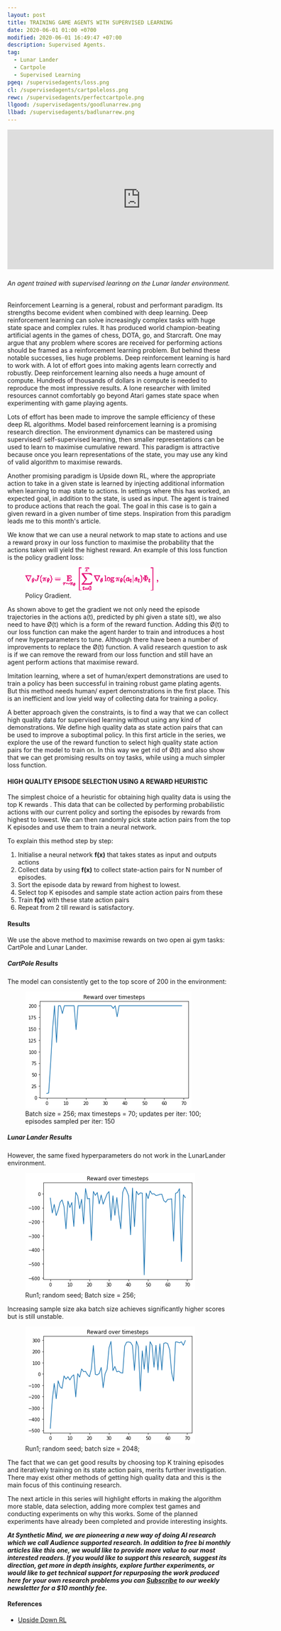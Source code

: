 ```yaml
---
layout: post
title: TRAINING GAME AGENTS WITH SUPERVISED LEARNING
date: 2020-06-01 01:00 +0700
modified: 2020-06-01 16:49:47 +07:00
description: Supervised Agents.
tag:
  - Lunar Lander
  - Cartpole
  - Supervised Learning
pgeq: /supervisedagents/loss.png
cl: /supervisedagents/cartpoleloss.png
rewc: /supervisedagents/perfectcartpole.png
llgood: /supervisedagents/goodlunarrew.png
llbad: /supervisedagents/badlunarrew.png
---
```


<iframe width="600" height="315" src="https://www.youtube.com/embed/0fAOLhMN1n8" frameborder="0" allow="autoplay; encrypted-media" allowfullscreen></iframe>

###### *An agent trained with supervised learinng on the Lunar lander environment.* 

Reinforcement Learning is a general, robust and performant paradigm. Its strengths become evident when combined with deep learning. Deep reinforcement learning can solve increasingly complex tasks with huge state space and complex rules. It has produced world champion-beating artificial agents in the games of chess, DOTA, go, and Starcraft. One may argue that any problem where scores are received for performing actions should be framed as a reinforcement learning problem. But behind these notable successes, lies huge problems. Deep reinforcement learning is hard to work with. A lot of effort goes into making agents learn correctly and robustly. Deep reinforcement learning also needs a huge amount of compute. Hundreds of thousands of dollars in compute is needed to reproduce the most impressive results. A lone researcher with limited resources cannot comfortably go beyond Atari games state space when experimenting with game playing agents. 

Lots of effort has been made to improve the sample efficiency of these deep RL algorithms. Model based reinforcement learning is a promising research direction. The environment dynamics can be mastered using supervised/ self-supervised learning, then smaller representations can be used to learn to maximise cumulative reward. This paradigm is attractive because once you learn representations of the state, you may use any kind of valid algorithm to maximise rewards.

Another promising paradigm is Upside down RL, where the appropriate action to take in a given state is learned by injecting additional information when learning to map state to actions. In settings where this has worked,  an expected goal, in addition to the state, is used as input. The agent is trained to produce actions that reach the goal. The goal in this case is to gain a given reward in a given number of time steps. Inspiration from this paradigm leads me to this month's article.

We know that we can use a neural network to map state to actions and use a reward proxy in our loss function to maximise the probability that the actions taken will yield the highest reward. 
An example of this loss function is the policy gradient loss:


<figure>
<img src="https://raw.githubusercontent.com/syntheticmindAI/syntheticmindAI.github.io/master/_posts/supervisedagents/loss.png" alt="Policy Gradient">
<figcaption>Policy Gradient.</figcaption>
</figure>


As shown above to get the gradient we not only need the episode trajectories in the actions a(t), predicted by phi given a state s(t),  we also need to have Ø(t) which is a form of the reward function.
Adding this  Ø(t) to our loss function can make the agent harder to train and introduces a host of new hyperparameters to tune. 
Although there have been a number of improvements to replace the Ø(t) function. A valid research question to ask is if we can remove the reward from our loss function and still have an agent perform actions that maximise reward.

Imitation learning, where a set of human/expert demonstrations are used to train a policy has been successful in training robust game plating agents. But this method needs human/ expert demonstrations in the first place. This is an inefficient and low yield way of collecting data for training a policy. 

A better approach given the constraints, is to find a way that we can collect high quality data for supervised learning without using any kind of demonstrations.  We define high quality data as state action pairs that can be used to improve a suboptimal policy.
In this first article in the series, we explore the use of the reward function to select high quality state action pairs for the model to train on. In this way we get rid of Ø(t) and also show that we can get promising results on toy tasks, while using a much simpler loss function.


#### HIGH QUALITY EPISODE SELECTION USING A REWARD HEURISTIC

The simplest choice of a heuristic for obtaining high quality data is using the top K rewards . This data that can be collected by performing probabilistic actions with our current policy and sorting the episodes by rewards from highest to lowest. We can then randomly pick state action pairs from the top K episodes and use them to train a neural network.

To explain this method step by step:
1. Initialise a neural network **f(x)** that takes states as input and outputs actions
2. Collect data by using **f(x)** to collect state-action pairs for N number of episodes.
3. Sort the episode data by reward from highest to lowest.
4. Select top K episodes and sample state action action pairs from these
5. Train **f(x)** with these state action pairs
6. Repeat from 2 till reward is satisfactory.


#### Results

We use the above method to maximise rewards on two open ai gym tasks: CartPole and Lunar Lander.
##### CartPole Results
The model can consistently get to the top score of 200 in the environment:


<figure>
<img src="https://raw.githubusercontent.com/syntheticmindAI/syntheticmindAI.github.io/master/_posts/supervisedagents/perfectcartpole.png" alt="cartpole reward">
<figcaption>Batch size = 256; max timesteps = 70; updates per iter: 100; episodes sampled per iter: 150</figcaption>
</figure>



##### Lunar Lander Results
However, the same fixed hyperparameters do not work in the LunarLander environment. 

<figure>
<img src="https://raw.githubusercontent.com/syntheticmindAI/syntheticmindAI.github.io/master/_posts/supervisedagents/badlunarrew.png" alt="LunarLander low reward">
<figcaption>Run1; random seed; Batch size = 256;</figcaption>
</figure>



Increasing sample size aka batch size achieves significantly higher scores but is still unstable.


<figure>
<img src="https://raw.githubusercontent.com/syntheticmindAI/syntheticmindAI.github.io/master/_posts/supervisedagents/goodlunarrew.png" alt="LunarLander high reward">
<figcaption>Run1; random seed; batch size = 2048;</figcaption>
</figure>

The fact that we can get good results by choosing top K training episodes and iteratively training on its state action pairs, merits further investigation. There may exist other methods of getting high quality data and this is the main focus of this continuing research. 

The next article in this series will highlight efforts in making the algorithm more stable, data selection, adding more complex test games and conducting experiments on why this works. Some of the planned experiments have already been completed and provide interesting insights.

***At Synthetic Mind, we are pioneering a new way of doing AI research which we call Audience supported research. In addition to free bi monthly articles like this one, we would like to provide more value to our most interested readers. If you would like to support this research, suggest its direction,  get more in depth insights, explore further experiments, or would like to get technical support for repurposing the work produced here for your own research problems you can [Subscribe](https://gumroad.com/l/bxJfF)  to our weekly newsletter for a $10 monthly fee.***


#### References

- [Upside Down RL](https://arxiv.org/abs/1912.02877)

